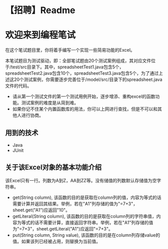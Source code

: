 # 【招聘】Readme
# 欢迎来到编程笔试

在这个笔试题目里，你将着手编写一个实现一些简易功能的Excel。

本笔试题目为测试驱动，即：全部笔试题由20个测试案例组成，其对应文件位于/test/src目录下。其中，spreadsheetTest1.java包含5个，spreadsheetTest2.java包含10个，spreadsheetTest3.java包含5个，为了通过上述这20个测试案例，你需要逐步完善位于/model/src/目录下的spreadsheet.java文件的代码。


- 请从第一个测试文件的第一个测试用例开始，逐步增添、重构excel的函数功能。测试案例的难度是从简到难。
- 如果你记不住某个内置函数库的用法，你可以上网进行查找，但是不可以和其他人进行协商。

## 用到的技术
- Java
- JUnit

## 关于该Excel对象的基本功能介绍
该Excel只有一行。列数为A到Z，AA到ZZ等。没有储值的列数默认存储值为空字符串。

- get(String column), 该函数的目的是获取在column列的值，内容为等式的话需要计算并返回其结果。举例，若在"A1"列存储的值为"=7+3"，sheet.get("A1")应返回"10"。
- getLiteral(String column), 该函数的目的是获取在column列的字符串值，内容为等式的话不需要计算，直接返回字符串。举例，若在"A1"列存储的值为"=7+3"，sheet.getLiteral("A1")应返回"=7+3"。
- put(String column, String value), 该函数的目的是在column列存储value的值。如果该列已经被占用，则替换为当前值。